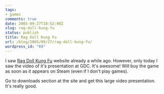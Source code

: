 ```yaml
---
tags:
- games
comments: true
date: 2005-09-27T18:52:00Z
slug: rag-doll-kung-fu
status: publish
title: Rag Doll Kung Fu
url: /blog/2005/09/27/rag-doll-kung-fu/
wordpress_id: "69"
---
```


I saw [Rag Doll Kung Fu](http://www.ragdollkungfu.com/) website already a while ago. However, only today I saw the video of it's presentation at GDC. It's awesome! Will buy the game as soon as it appears on Steam (even if I don't play games).

Go to downloads section at the site and get this large video presentation. It's really good.
